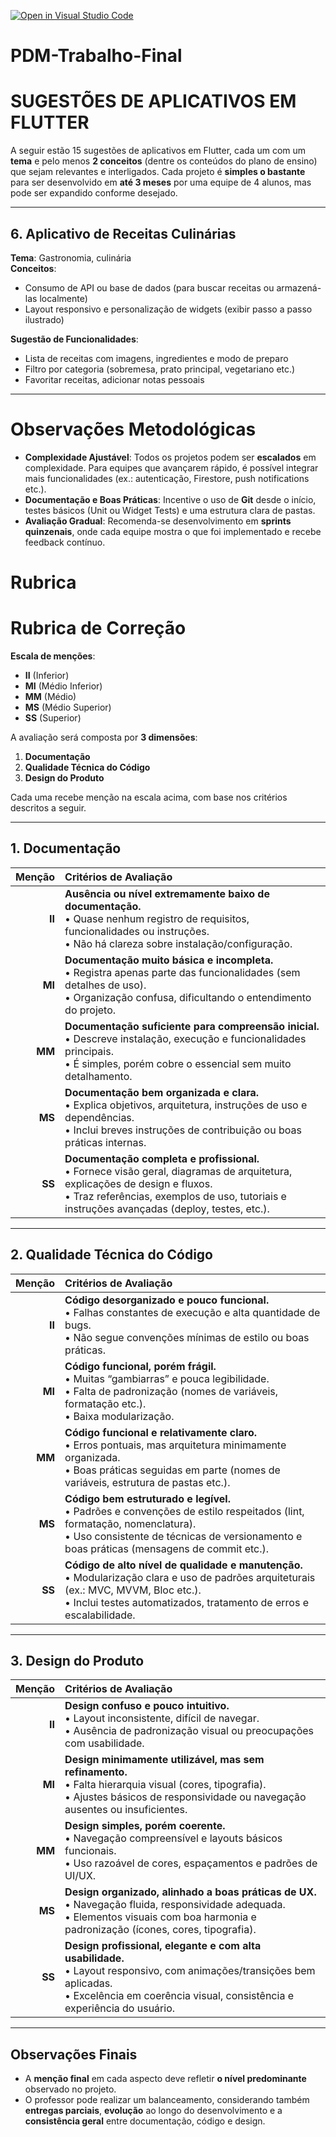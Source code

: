 [![Open in Visual Studio Code](https://classroom.github.com/assets/open-in-vscode-2e0aaae1b6195c2367325f4f02e2d04e9abb55f0b24a779b69b11b9e10269abc.svg)](https://classroom.github.com/online_ide?assignment_repo_id=18429409&assignment_repo_type=AssignmentRepo)
# PDM-Trabalho-Final

# SUGESTÕES DE APLICATIVOS EM FLUTTER

A seguir estão 15 sugestões de aplicativos em Flutter, cada um com um **tema** e pelo menos **2 conceitos** (dentre os conteúdos do plano de ensino) que sejam relevantes e interligados. Cada projeto é **simples o bastante** para ser desenvolvido em **até 3 meses** por uma equipe de 4 alunos, mas pode ser expandido conforme desejado.

---



## 6. Aplicativo de Receitas Culinárias

**Tema**: Gastronomia, culinária  
**Conceitos**:
- Consumo de API ou base de dados (para buscar receitas ou armazená-las localmente)
- Layout responsivo e personalização de widgets (exibir passo a passo ilustrado)

**Sugestão de Funcionalidades**:
- Lista de receitas com imagens, ingredientes e modo de preparo
- Filtro por categoria (sobremesa, prato principal, vegetariano etc.)
- Favoritar receitas, adicionar notas pessoais

---



# Observações Metodológicas

- **Complexidade Ajustável**: Todos os projetos podem ser **escalados** em complexidade. Para equipes que avançarem rápido, é possível integrar mais funcionalidades (ex.: autenticação, Firestore, push notifications etc.).
- **Documentação e Boas Práticas**: Incentive o uso de **Git** desde o início, testes básicos (Unit ou Widget Tests) e uma estrutura clara de pastas.
- **Avaliação Gradual**: Recomenda-se desenvolvimento em **sprints quinzenais**, onde cada equipe mostra o que foi implementado e recebe feedback contínuo.

# Rubrica

# **Rubrica de Correção**
**Escala de menções**:
- **II** (Inferior)
- **MI** (Médio Inferior)
- **MM** (Médio)
- **MS** (Médio Superior)
- **SS** (Superior)

A avaliação será composta por **3 dimensões**:
1. **Documentação**
2. **Qualidade Técnica do Código**
3. **Design do Produto**

Cada uma recebe menção na escala acima, com base nos critérios descritos a seguir.

---

## 1. Documentação

| Menção | Critérios de Avaliação                                                                                                                                                                                                         |
|-------:|:-------------------------------------------------------------------------------------------------------------------------------------------------------------------------------------------------------------------------------|
| **II** | **Ausência ou nível extremamente baixo de documentação.**<br>• Quase nenhum registro de requisitos, funcionalidades ou instruções.<br>• Não há clareza sobre instalação/configuração.                                          |
| **MI** | **Documentação muito básica e incompleta.**<br>• Registra apenas parte das funcionalidades (sem detalhes de uso).<br>• Organização confusa, dificultando o entendimento do projeto.                                            |
| **MM** | **Documentação suficiente para compreensão inicial.**<br>• Descreve instalação, execução e funcionalidades principais.<br>• É simples, porém cobre o essencial sem muito detalhamento.                                         |
| **MS** | **Documentação bem organizada e clara.**<br>• Explica objetivos, arquitetura, instruções de uso e dependências.<br>• Inclui breves instruções de contribuição ou boas práticas internas.                                       |
| **SS** | **Documentação completa e profissional.**<br>• Fornece visão geral, diagramas de arquitetura, explicações de design e fluxos.<br>• Traz referências, exemplos de uso, tutoriais e instruções avançadas (deploy, testes, etc.). |

---

## 2. Qualidade Técnica do Código

| Menção | Critérios de Avaliação                                                                                                                                                                                                |
|-------:|:----------------------------------------------------------------------------------------------------------------------------------------------------------------------------------------------------------------------|
| **II** | **Código desorganizado e pouco funcional.**<br>• Falhas constantes de execução e alta quantidade de bugs.<br>• Não segue convenções mínimas de estilo ou boas práticas.                                               |
| **MI** | **Código funcional, porém frágil.**<br>• Muitas “gambiarras” e pouca legibilidade.<br>• Falta de padronização (nomes de variáveis, formatação etc.).<br>• Baixa modularização.                                        |
| **MM** | **Código funcional e relativamente claro.**<br>• Erros pontuais, mas arquitetura minimamente organizada.<br>• Boas práticas seguidas em parte (nomes de variáveis, estrutura de pastas etc.).                         |
| **MS** | **Código bem estruturado e legível.**<br>• Padrões e convenções de estilo respeitados (lint, formatação, nomenclatura).<br>• Uso consistente de técnicas de versionamento e boas práticas (mensagens de commit etc.). |
| **SS** | **Código de alto nível de qualidade e manutenção.**<br>• Modularização clara e uso de padrões arquiteturais (ex.: MVC, MVVM, Bloc etc.).<br>• Inclui testes automatizados, tratamento de erros e escalabilidade.      |

---

## 3. Design do Produto

| Menção | Critérios de Avaliação                                                                                                                                                                                |
|-------:|:------------------------------------------------------------------------------------------------------------------------------------------------------------------------------------------------------|
| **II** | **Design confuso e pouco intuitivo.**<br>• Layout inconsistente, difícil de navegar.<br>• Ausência de padronização visual ou preocupações com usabilidade.                                            |
| **MI** | **Design minimamente utilizável, mas sem refinamento.**<br>• Falta hierarquia visual (cores, tipografia).<br>• Ajustes básicos de responsividade ou navegação ausentes ou insuficientes.              |
| **MM** | **Design simples, porém coerente.**<br>• Navegação compreensível e layouts básicos funcionais.<br>• Uso razoável de cores, espaçamentos e padrões de UI/UX.                                           |
| **MS** | **Design organizado, alinhado a boas práticas de UX.**<br>• Navegação fluida, responsividade adequada.<br>• Elementos visuais com boa harmonia e padronização (ícones, cores, tipografia).            |
| **SS** | **Design profissional, elegante e com alta usabilidade.**<br>• Layout responsivo, com animações/transições bem aplicadas.<br>• Excelência em coerência visual, consistência e experiência do usuário. |

---

## Observações Finais

- A **menção final** em cada aspecto deve refletir **o nível predominante** observado no projeto.
- O professor pode realizar um balanceamento, considerando também **entregas parciais**, **evolução** ao longo do desenvolvimento e a **consistência geral** entre documentação, código e design.
